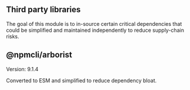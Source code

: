 ## Third party libraries

The goal of this module is to in-source certain critical dependencies that could be simplified and maintained independently to reduce supply-chain risks.

## @npmcli/arborist

Version: 9.1.4

Converted to ESM and simplified to reduce dependency bloat.